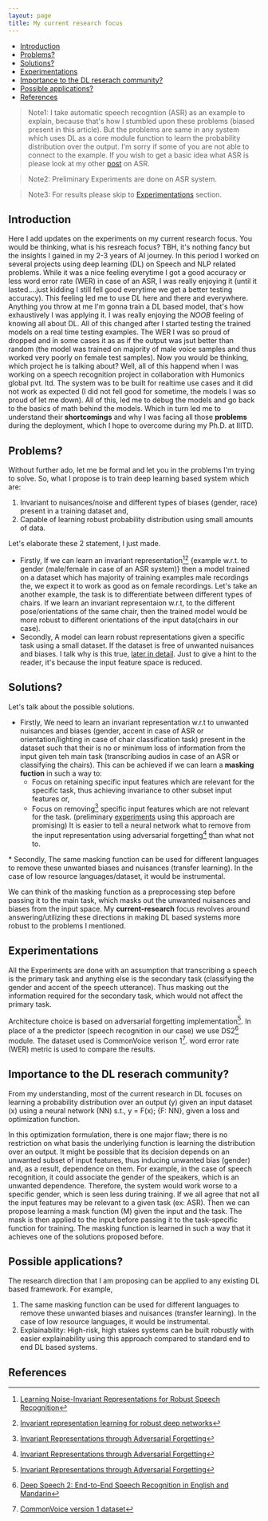 ```yaml
---
layout: page
title: My current research focus
---
```


<!-- vim-markdown-toc GFM -->

- [Introduction](#introduction)
- [Problems?](#problems)
- [Solutions?](#solutions)
- [Experimentations](#experimentations)
- [Importance to the DL reserach community?](#importance-to-the-dl-reserach-community)
- [Possible applications?](#possible-applications)
- [References](#references)

<!-- vim-markdown-toc -->
<script type="text/javascript" async
  src="https://cdnjs.cloudflare.com/ajax/libs/mathjax/2.7.1/MathJax.js?config=TeX-AMS-MML_HTMLorMML">
</script>


> Note1: I take automatic speech recogntion (ASR) as an example to explain, because that's how I stumbled upon these problems (biased present in this article). But the problems are same in any system which uses DL as a core module function to learn the probability distribution over the output. I'm sorry if some of you are not able to connect to the example. If you wish to get a basic idea what ASR is please look at my other [post](https://raotnameh.github.io/2019/01/07/ASR/) on ASR. 

> Note2: Preliminary Experiments are done on ASR system.

> Note3: For results please skip to [Experimentations](#experimentations) section. 

## Introduction
Here I add updates on the experiments on my current research focus. You would be thinking, what is his resreach focus? TBH, it's nothing fancy but the insights I gained in my 2-3 years of AI journey. In this period I worked on several projects using deep learning (DL) on Speech and NLP related problems. While it was a nice feeling everytime I got a good accuracy or less word error rate (WER) in case of an ASR, I was really enjoying it (until it lasted....just kidding I still fell good everytime we get a better testing accuracy). This feeling led me to use DL here and there and everywhere. Anything you throw at me I'm gonna train a DL based model, that's how exhaustively I was applying it. I was really enjoying the *NOOB* feeling of knowing all about DL. All of this changed after I started testing the trained models on a real time testing examples. The WER I was so proud of dropped and in some cases it as as if the output was jsut better than random (the model was trained on majority of male voice samples and thus worked very poorly on female test samples). Now you would be thinking, which project he is talking about? Well, all of this happend when I was working on a speech recognition project in collaboration with Humonics global pvt. ltd. The system was to be built for realtime use cases and it did not work as expected (I did not fell good for sometime, the models I was so proud of let me down). All of this, led me to debug the models and go back to the basics of math behind the models. Which in turn led me to understand their **shortcomings** and why I was facing all those **problems** during the deployment, which I hope to overcome during my Ph.D. at IIITD. 

## Problems?
Without further ado, let me be formal and let you in the problems I'm trying to solve. So, what I propose is to train deep learning based system which are:
1. Invariant to nuisances/noise and different types of biases (gender, race) present in a training dataset and, 
2. Capable of learning robust probability distribution using small amounts of data.

Let's elaborate these 2 statement, I just made. 
* Firstly, If we can learn an invariant representation[^ref2][^ref3] {example w.r.t. to gender (male/female in case of an ASR system)} then a model trained on a dataset which has majority of training examples male recordings the, we expect it to work as good as on female recordings. Let's take an another example, the task is to differentiate between different types of chairs. If we learn an invariant representaion w.r.t, to the different pose/orientations of the same chair, then the trained model would be more robust to different orientations of the input data(chairs in our case).
* Secondly, A model can learn robust representations given a specific task using a small dataset. If the dataset is free of unwanted nuisances and biases. I talk why is this true, [later in detail](#reason). Just to give a hint to the reader, it's because the input feature space is reduced.

## Solutions?
Let's talk about the possible solutions. 
* Firstly, We need to learn an invariant representation w.r.t to unwanted nuisances and biases (gender, accent in case of ASR or orientation/lighting in case of chair classification task) present in the dataset such that their is no or minimum loss of information from the input given teh main task (transcribing audios in case of an ASR or classifying the chairs). This can be achieved if we can learn a **masking fuction** in such a way to: 
    * Focus on retaining specific input features which are relevant for the specific task, thus achieving invariance to other subset input features or, 
    * Focus on removing[^ref1] specific input features which are not relevant for the task. (preliminary [experiments](#experimentations) using this approach are promising)
It is easier to tell a neural network what to remove from the input representation using adversarial forgetting[^ref1] than what not to. 

<a name="reason">
* Secondly, The same masking function can be used for different languages to remove these unwanted biases and nuisances (transfer learning). In the case of low resource languages/dataset, it would be instrumental.
</a>

We can think of the masking function as a preprocessing step before passing it to the main task, which masks out the unwanted nuisances and biases from the input space. My **current-research** focus revolves around answering/utilizing these directions in making DL based systems more robust to the problems I mentioned. 

## Experimentations 
All the Experiments are done with an assumption that transcribing a speech is the primary task and anything else is the secondary task (classifying the gender and accent of the speech utterance). Thus masking out the information required for the secondary task, which would not affect the primary task.

Architecture choice is based on adversarial forgetting implementation[^ref1]. In place of a the predictor (speech recognition in our case) we use DS2[^ref4] module. The dataset used is CommonVoice verison 1[^data1]. word error rate (WER) metric is used to compare the results. 


<!-- 1. Expermiment1: In this experiment we train Two different models on two accents combined (USA and England). Total dataset is around 20 hrs. 
   + First model is a simple DS2 implementation (WER/CER=0.777/0.388) and,
   + Second model is based on adversarial forgetting framework (WER/CER=0.764/0.384). 
  
Both the models are compared on two different accents (India and New Zeland) which are not seen in training.  

Input        | WER (IN/NZ)   | CER(IN/NZ) |
:-----------:|:-------------:|:----------:|
Model1       | 0.994/0.991   | 0.819/0.801|
Model2       | 0.895/0.767   | 0.542/0.390|

Both the models are trained on just only 20 hrs of speech. It's clearly visible model2 performs way better compares to model1. 

+ Note: We are in the process of visualizng the network output and in the meantime running experiments on gender and age and noise similar to accent on a large version of comon voice.  -->


## Importance to the DL reserach community?  
From my understanding, most of the current research in DL focuses on learning a probability distribution over an output (y) given an input dataset (x) using a neural network (NN) s.t., 
y = F(x); {F: NN},
given a loss and optimization function. 

In this optimization formulation, there is one major flaw; there is no restriction on what basis the underlying function is learning the distribution over an output. It might be possible that its decision depends on an unwanted subset of input features, thus inducing unwanted bias (gender) and, as a result, dependence on them. For example, in the case of speech recognition, it could associate the gender of the speakers, which is an unwanted dependence. Therefore, the system would work worse to a specific gender, which is seen less during training.
If we all agree that not all the input features may be relevant to a given task (ex: ASR). Then we can propose learning a mask function (M) given the input and the task. The mask is then applied to the input before passing it to the task-specific function for training. The masking function is learned in such a way that it achieves one of the solutions proposed before.

## Possible applications? 
The research direction that I am proposing can be applied to any existing DL based framework. For example,
1. The same masking function can be used for different languages to remove these unwanted biases and nuisances (transfer learning). In the case of low resource languages, it would be instrumental.
2. Explainability: High-risk, high stakes systems can be built robustly with easier explainability using this approach compared to standard end to end DL based systems.


## References
[^ref1]: [Invariant Representations through Adversarial Forgetting](https://arxiv.org/pdf/1911.04060.pdf) 
[^ref2]: [Learning Noise-Invariant Representations for Robust Speech Recognition](https://arxiv.org/pdf/1807.06610.pdf)
[^ref3]: [Invariant representation learning for robust deep networks](https://assets.amazon.science/ba/d7/902f6d6c4bd6812565e2b9eca667/invariant-representation-learning-for-robust-deep-networks.pdf)
[^ref4]: [Deep Speech 2: End-to-End Speech Recognition in English and Mandarin](https://arxiv.org/abs/1512.02595)
[^data1]: [CommonVoice version 1 dataset](https://common-voice-data-download.s3.amazonaws.com/cv_corpus_v1.tar.gz)


